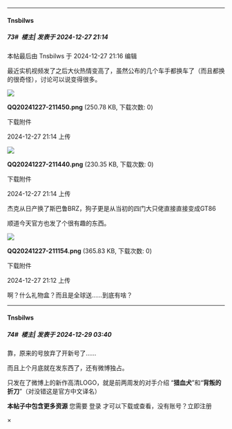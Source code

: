 ﻿
*****

####  Tnsbilws  
##### 73#         楼主| 发表于 2024-12-27 21:14

 本帖最后由 Tnsbilws 于 2024-12-27 21:16 编辑 

最近实机视频发了之后大伙热情变高了，虽然公布的几个车手都换车了（而且都换的很奇怪），讨论可以说变得很多。

<img src="https://img.saraba1st.com/forum/202412/27/211453p05gcvwv4gcbdc5z.png" referrerpolicy="no-referrer">

<strong>QQ20241227-211450.png</strong> (250.78 KB, 下载次数: 0)

下载附件

2024-12-27 21:14 上传

<img src="https://img.saraba1st.com/forum/202412/27/211454l9fpat4i9tft9bbz.png" referrerpolicy="no-referrer">

<strong>QQ20241227-211440.png</strong> (230.35 KB, 下载次数: 0)

下载附件

2024-12-27 21:14 上传

杰克从日产换了斯巴鲁BRZ，狗子更是从当初的四门大只佬直接直接变成GT86

顺道今天官方也发了个很有趣的东西。

<img src="https://img.saraba1st.com/forum/202412/27/211229s5digwdnnwbp3iet.png" referrerpolicy="no-referrer">

<strong>QQ20241227-211154.png</strong> (365.83 KB, 下载次数: 0)

下载附件

2024-12-27 21:12 上传

啊？什么礼物盒？而且是全球送……到底有啥？


*****

####  Tnsbilws  
##### 74#         楼主| 发表于 2024-12-29 03:40

靠，原来的号放弃了开新号了……

而且上个月底就在发东西了，还有微博独占。

只发在了微博上的新作高清LOGO，就是前两周发的对手介绍 “<strong>猎血犬</strong>”和“<strong>背叛的折刀</strong>”（对没错这是官方中文译名）

<strong>本帖子中包含更多资源</strong>
您需要 登录 才可以下载或查看，没有账号？立即注册 

×

